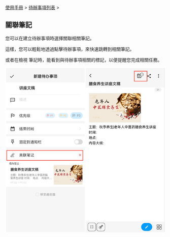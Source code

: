 [使用手冊](/dragonnest/drawnote/manual/zh) > [待辦事項列表](/dragonnest/drawnote/manual/zh/to_do) >

關聯筆記
---

您可以在建立待辦事項時選擇關聯相關筆記。

這樣，您可以輕鬆地透過點擊待辦事項，來快速跳轉到相關筆記。

或者在檢視
筆記時，能看到與待辦事項相關的標記，以便提醒您完成相關任務。

![](imgs/associated_notes.png)